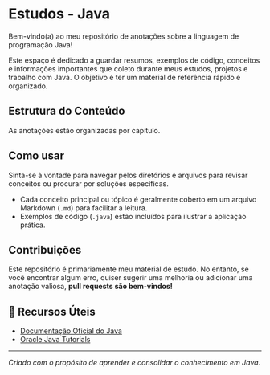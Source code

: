 # Estudos - Java

Bem-vindo(a) ao meu repositório de anotações sobre a linguagem de programação Java!

Este espaço é dedicado a guardar resumos, exemplos de código, conceitos e informações importantes que coleto durante meus estudos, projetos e trabalho com Java. O objetivo é ter um material de referência rápido e organizado.

## Estrutura do Conteúdo

As anotações estão organizadas por capítulo.

## Como usar

Sinta-se à vontade para navegar pelos diretórios e arquivos para revisar conceitos ou procurar por soluções específicas.

* Cada conceito principal ou tópico é geralmente coberto em um arquivo Markdown (`.md`) para facilitar a leitura.
* Exemplos de código (`.java`) estão incluídos para ilustrar a aplicação prática.

##  Contribuições

Este repositório é primariamente meu material de estudo. No entanto, se você encontrar algum erro, quiser sugerir uma melhoria ou adicionar uma anotação valiosa, **pull requests são bem-vindos!**

## 🔗 Recursos Úteis

* [Documentação Oficial do Java](https://docs.oracle.com/en/java/)
* [Oracle Java Tutorials](https://docs.oracle.com/javase/tutorial/)

---

*Criado com o propósito de aprender e consolidar o conhecimento em Java.*

